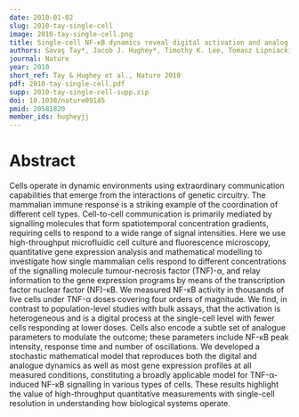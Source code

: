 ```yaml
---
date: 2010-01-02
slug: 2010-tay-single-cell
image: 2010-tay-single-cell.png
title: Single-cell NF-κB dynamics reveal digital activation and analog information processing
authors: Savaş Tay*, Jacob J. Hughey*, Timothy K. Lee, Tomasz Lipniacki, Stephen R. Quake, Markus W. Covert (*equal contribution)
journal: Nature
year: 2010
short_ref: Tay & Hughey et al., Nature 2010
pdf: 2010-tay-single-cell.pdf
supp: 2010-tay-single-cell-supp.zip
doi: 10.1038/nature09145
pmid: 20581820
member_ids: hugheyjj
---
```


# Abstract

Cells operate in dynamic environments using extraordinary communication capabilities that emerge from the interactions of genetic circuitry. The mammalian immune response is a striking example of the coordination of different cell types. Cell-to-cell communication is primarily mediated by signalling molecules that form spatiotemporal concentration gradients, requiring cells to respond to a wide range of signal intensities. Here we use high-throughput microfluidic cell culture and fluorescence microscopy, quantitative gene expression analysis and mathematical modelling to investigate how single mammalian cells respond to different concentrations of the signalling molecule tumour-necrosis factor (TNF)-α, and relay information to the gene expression programs by means of the transcription factor nuclear factor (NF)-κB. We measured NF-κB activity in thousands of live cells under TNF-α doses covering four orders of magnitude. We find, in contrast to population-level studies with bulk assays, that the activation is heterogeneous and is a digital process at the single-cell level with fewer cells responding at lower doses. Cells also encode a subtle set of analogue parameters to modulate the outcome; these parameters include NF-κB peak intensity, response time and number of oscillations. We developed a stochastic mathematical model that reproduces both the digital and analogue dynamics as well as most gene expression profiles at all measured conditions, constituting a broadly applicable model for TNF-α-induced NF-κB signalling in various types of cells. These results highlight the value of high-throughput quantitative measurements with single-cell resolution in understanding how biological systems operate.
